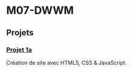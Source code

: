 # M07-DWWM

## Projets 

### [Projet 1a](./projet1/consignes.md)
Création de site avec HTML5, CSS & JavaScript. 


